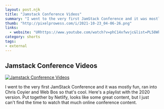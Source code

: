 ```yaml
---
layout: post.njk
title: "Jamstack Conference Videos"
summary: "I went to the very first JamStack Conference and it was mostly fun, ran into Chris Coyier and Web Bos so that's cool. Here's a playlist with the 2020 version. Put together by Netlify, looks like some great content, but I just can't find the time to watch that much online conference content."
thumb: "http://pixelprowess.com/i/2021-10-23_04-06-26.png"
links:
  - website: "URhttps://www.youtube.com/watch?v=phC14xfwvjc&list=PL58Wk5g77lF-XaNacKxWk7yOKgeCMveASL"
category: shorts
tags: 
- external
---
```


## Jamstack Conference Videos

[![Jamstack Conference Videos](http://pixelprowess.com/i/2021-10-23_04-06-26.png)](https://www.youtube.com/watch?v=phC14xfwvjc&list=PL58Wk5g77lF-XaNacKxWk7yOKgeCMveAS)

I went to the very first JamStack Conference and it was mostly fun, ran into Chris Coyier and Web Bos so that's cool. Here's a playlist with the 2020 version. Put together by Netlify, looks like some great content, but I just can't find the time to watch that much online conference content.
